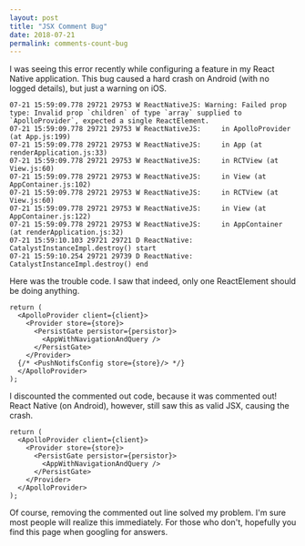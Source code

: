```yaml
---
layout: post
title: "JSX Comment Bug"
date: 2018-07-21
permalink: comments-count-bug
---
```


I was seeing this error recently while configuring a feature in my React Native application.
This bug caused a hard crash on Android (with no logged details), but just a warning on iOS.
```
07-21 15:59:09.778 29721 29753 W ReactNativeJS: Warning: Failed prop type: Invalid prop `children` of type `array` supplied to `ApolloProvider`, expected a single ReactElement.
07-21 15:59:09.778 29721 29753 W ReactNativeJS:     in ApolloProvider (at App.js:199)
07-21 15:59:09.778 29721 29753 W ReactNativeJS:     in App (at renderApplication.js:33)
07-21 15:59:09.778 29721 29753 W ReactNativeJS:     in RCTView (at View.js:60)
07-21 15:59:09.778 29721 29753 W ReactNativeJS:     in View (at AppContainer.js:102)
07-21 15:59:09.778 29721 29753 W ReactNativeJS:     in RCTView (at View.js:60)
07-21 15:59:09.778 29721 29753 W ReactNativeJS:     in View (at AppContainer.js:122)
07-21 15:59:09.778 29721 29753 W ReactNativeJS:     in AppContainer (at renderApplication.js:32)
07-21 15:59:10.103 29721 29721 D ReactNative: CatalystInstanceImpl.destroy() start
07-21 15:59:10.254 29721 29739 D ReactNative: CatalystInstanceImpl.destroy() end
```
Here was the trouble code. I saw that indeed, only one ReactElement should be doing anything.
```
return (
  <ApolloProvider client={client}>
    <Provider store={store}>
      <PersistGate persistor={persistor}>
        <AppWithNavigationAndQuery />
      </PersistGate>
    </Provider>
  {/* <PushNotifsConfig store={store}/> */}
  </ApolloProvider>
);
```
I discounted the commented out code, because it was commented out!
React Native (on Android), however, still saw this as valid JSX, causing the crash.
```
return (
  <ApolloProvider client={client}>
    <Provider store={store}>
      <PersistGate persistor={persistor}>
        <AppWithNavigationAndQuery />
      </PersistGate>
    </Provider>
  </ApolloProvider>
);
```
Of course, removing the commented out line solved my problem.  I'm sure most people will realize this immediately. For those who don't,
hopefully you find this page when googling for answers.

